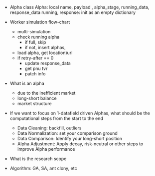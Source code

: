 * Alpha class
	Alpha: local name, payload , alpha_stage, running_data, response_data
	running, response: init as an empty dictionary
	
* Worker simulation flow-chart
	* multi-simulation
	* check running alpha
		* if full, skip
		* if not, insert alphas,
	* load alpha, get location)url
	* if retry-after == 0
		* update response_data
		* get pnu tvr
		* patch info

* What is an alpha
	* due to the inefficient market
	* long-short balance
	* market structure

* If we want to focus on 1-datafield driven Alphas, what should be the computational steps from the start to the end
	* Data Cleaning: backfill, outliers
	* Data Normalization: set your comparison ground
	* Data Comparison: Identify your long-short position
	* Alpha Adjustment: Apply decay, risk-neutral or other steps to improve Alpha performance
* What is the research scope
* Algorithm: GA, SA, ant clony, etc
	  